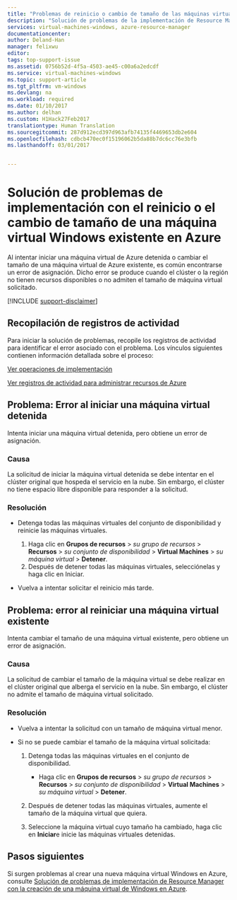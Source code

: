 ```yaml
---
title: "Problemas de reinicio o cambio de tamaño de las máquinas virtuales de Azure | Microsoft Docs"
description: "Solución de problemas de la implementación de Resource Manager con el reinicio o el cambio de tamaño de una máquina virtual de Windows existente en Azure"
services: virtual-machines-windows, azure-resource-manager
documentationcenter: 
author: Deland-Han
manager: felixwu
editor: 
tags: top-support-issue
ms.assetid: 0756b52d-4f5a-4503-ae45-c00a6a2edcdf
ms.service: virtual-machines-windows
ms.topic: support-article
ms.tgt_pltfrm: vm-windows
ms.devlang: na
ms.workload: required
ms.date: 01/10/2017
ms.author: delhan
ms.custom: H1Hack27Feb2017
translationtype: Human Translation
ms.sourcegitcommit: 287d912ecd397d963afb74135f4469653db2e604
ms.openlocfilehash: cdbcb470ec0f15196062b5da88b7dc6cc76e3bfb
ms.lasthandoff: 03/01/2017


---
```

# <a name="troubleshoot-deployment-issues-with-restarting-or-resizing-an-existing-windows-vm-in-azure"></a>Solución de problemas de implementación con el reinicio o el cambio de tamaño de una máquina virtual Windows existente en Azure
Al intentar iniciar una máquina virtual de Azure detenida o cambiar el tamaño de una máquina virtual de Azure existente, es común encontrarse un error de asignación. Dicho error se produce cuando el clúster o la región no tienen recursos disponibles o no admiten el tamaño de máquina virtual solicitado.

[!INCLUDE [support-disclaimer](../../includes/support-disclaimer.md)]

## <a name="collect-activity-logs"></a>Recopilación de registros de actividad
Para iniciar la solución de problemas, recopile los registros de actividad para identificar el error asociado con el problema. Los vínculos siguientes contienen información detallada sobre el proceso:

[Ver operaciones de implementación](../azure-resource-manager/resource-manager-deployment-operations.md)

[Ver registros de actividad para administrar recursos de Azure](../azure-resource-manager/resource-group-audit.md)

## <a name="issue-error-when-starting-a-stopped-vm"></a>Problema: Error al iniciar una máquina virtual detenida
Intenta iniciar una máquina virtual detenida, pero obtiene un error de asignación.

### <a name="cause"></a>Causa
La solicitud de iniciar la máquina virtual detenida se debe intentar en el clúster original que hospeda el servicio en la nube. Sin embargo, el clúster no tiene espacio libre disponible para responder a la solicitud.

### <a name="resolution"></a>Resolución
* Detenga todas las máquinas virtuales del conjunto de disponibilidad y reinicie las máquinas virtuales.
  
  1. Haga clic en **Grupos de recursos** > *su grupo de recursos* > **Recursos** > *su conjunto de disponibilidad* > **Virtual Machines** > *su máquina virtual* > **Detener**.
  2. Después de detener todas las máquinas virtuales, selecciónelas y haga clic en Iniciar.
* Vuelva a intentar solicitar el reinicio más tarde.

## <a name="issue-error-when-resizing-an-existing-vm"></a>Problema: error al reiniciar una máquina virtual existente
Intenta cambiar el tamaño de una máquina virtual existente, pero obtiene un error de asignación.

### <a name="cause"></a>Causa
La solicitud de cambiar el tamaño de la máquina virtual se debe realizar en el clúster original que alberga el servicio en la nube. Sin embargo, el clúster no admite el tamaño de máquina virtual solicitado.

### <a name="resolution"></a>Resolución
* Vuelva a intentar la solicitud con un tamaño de máquina virtual menor.
* Si no se puede cambiar el tamaño de la máquina virtual solicitada:
  
  1. Detenga todas las máquinas virtuales en el conjunto de disponibilidad.
     
     * Haga clic en **Grupos de recursos** > *su grupo de recursos* > **Recursos** > *su conjunto de disponibilidad* > **Virtual Machines** > *su máquina virtual* > **Detener**.
  2. Después de detener todas las máquinas virtuales, aumente el tamaño de la máquina virtual que quiera.
  3. Seleccione la máquina virtual cuyo tamaño ha cambiado, haga clic en **Iniciar**e inicie las máquinas virtuales detenidas.

## <a name="next-steps"></a>Pasos siguientes
Si surgen problemas al crear una nueva máquina virtual Windows en Azure, consulte [Solución de problemas de implementación de Resource Manager con la creación de una máquina virtual de Windows en Azure](virtual-machines-windows-troubleshoot-deployment-new-vm.md?toc=%2fazure%2fvirtual-machines%2fwindows%2ftoc.json).


